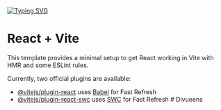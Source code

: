 [![Typing SVG](https://readme-typing-svg.herokuapp.com?font=comfortaa&color=016EEA&size=24&width=500&lines=This-is+updated+by-manmohan-singh;Open-Source+Maintainer;Open-Source+Advocate;Cybersecurity+Researcher;Web3+Enthusiast;Technopreneur)](https://git.io/typing-svg)

# React + Vite

This template provides a minimal setup to get React working in Vite with HMR and some ESLint rules.

Currently, two official plugins are available:

- [@vitejs/plugin-react](https://github.com/vitejs/vite-plugin-react/blob/main/packages/plugin-react/README.md) uses [Babel](https://babeljs.io/) for Fast Refresh
- [@vitejs/plugin-react-swc](https://github.com/vitejs/vite-plugin-react-swc) uses [SWC](https://swc.rs/) for Fast Refresh
#   D i v u e e n s 
 
 
